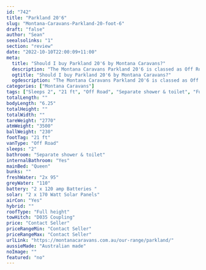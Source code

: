 ```yaml
---
id: "742"
title: "Parkland 20'6"
slug: "Montana-Caravans-Parkland-20-foot-6"
draft: "false"
author: "Sean"
seealsolinks: "1"
section: "review"
date: "2022-10-10T22:00:09+11:00"
meta:
  title: "Should I buy Parkland 20'6 by Montana Caravans?"
  description: "The Montana Caravans Parkland 20'6 is classed as Off Road, and sleeps 2 people. It is Australian made and comes in at 21 ft. It generally has Separate shower & toilet."
  ogtitle: "Should I buy Parkland 20'6 by Montana Caravans?"
  ogdescription: "The Montana Caravans Parkland 20'6 is classed as Off Road, and sleeps 2 people. It is Australian made and comes in at 21 ft. It generally has Separate shower & toilet."
categories: ["Montana Caravans"]
tags: ["Sleeps 2", "21 ft", "Off Road", "Separate shower & toilet", "Full height", "Price Unknown", "Australian made"]
totalLength: ""
bodyLength: "6.25"
totalHeight: ""
totalWidth: ""
tareWeight: "2770"
atmWeight: "3500"
ballWeight: "230"
footTag: "21 ft"
vanType: "Off Road"
sleeps: "2"
bathroom: "Separate shower & toilet"
internalBathroom: "Yes"
mainBed: "Queen"
bunks: ""
freshWater: "2x 95"
greyWater: "110"
battery: "2 x 120 amp Batteries "
solar: "2 x 170 Watt Solar Panels"
airCon: "Yes"
hybrid: ""
roofType: "Full height"
towHitch: "D035 Coupling"
price: "Contact Seller"
priceRangeMin: "Contact Seller"
priceRangeMax: "Contact Seller"
urlLink: "https://montanacaravans.com.au/our-range/parkland/"
aussieMade: "Australian made"
noImage: ""
featured: "no"
---
```


